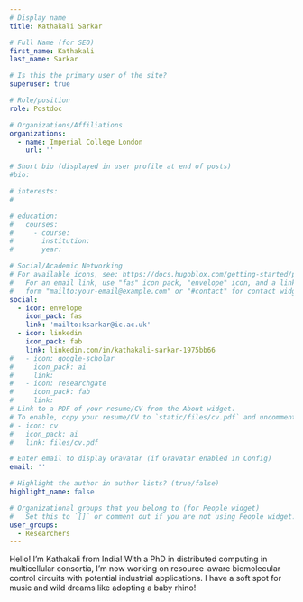 ```yaml
---
# Display name
title: Kathakali Sarkar

# Full Name (for SEO)
first_name: Kathakali
last_name: Sarkar

# Is this the primary user of the site?
superuser: true

# Role/position
role: Postdoc

# Organizations/Affiliations
organizations:
  - name: Imperial College London
    url: ''

# Short bio (displayed in user profile at end of posts)
#bio: 

# interests:
#   

# education:
#   courses:
#     - course: 
#       institution: 
#       year: 

# Social/Academic Networking
# For available icons, see: https://docs.hugoblox.com/getting-started/page-builder/#icons
#   For an email link, use "fas" icon pack, "envelope" icon, and a link in the
#   form "mailto:your-email@example.com" or "#contact" for contact widget.
social:
  - icon: envelope
    icon_pack: fas
    link: 'mailto:ksarkar@ic.ac.uk'
  - icon: linkedin
    icon_pack: fab
    link: linkedin.com/in/kathakali-sarkar-1975bb66 
#   - icon: google-scholar
#     icon_pack: ai
#     link: 
#   - icon: researchgate
#     icon_pack: fab
#     link: 
# Link to a PDF of your resume/CV from the About widget.
# To enable, copy your resume/CV to `static/files/cv.pdf` and uncomment the lines below.
# - icon: cv
#   icon_pack: ai
#   link: files/cv.pdf

# Enter email to display Gravatar (if Gravatar enabled in Config)
email: ''

# Highlight the author in author lists? (true/false)
highlight_name: false

# Organizational groups that you belong to (for People widget)
#   Set this to `[]` or comment out if you are not using People widget.
user_groups:
  - Researchers
---
```


Hello! I’m Kathakali from India! With a PhD in distributed computing in multicellular consortia, I’m now working on resource-aware biomolecular control circuits with potential industrial applications. I have a soft spot for music and wild dreams like adopting a baby rhino! 
